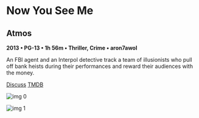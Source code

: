 # Now You See Me

## Atmos

**2013 • PG-13 • 1h 56m • Thriller, Crime • aron7awol**

An FBI agent and an Interpol detective track a team of illusionists who pull off bank heists during their performances and reward their audiences with the money.

[Discuss](https://www.avsforum.com/threads/bass-eq-for-filtered-movies.2995212/post-56775552)  [TMDB](75656)

![img 0](https://fanart.tv/fanart/movies/75656/moviethumb/now-you-see-me-526ff16032fef.jpg)

![img 1](https://i.imgur.com/dvCJPzv.png)

